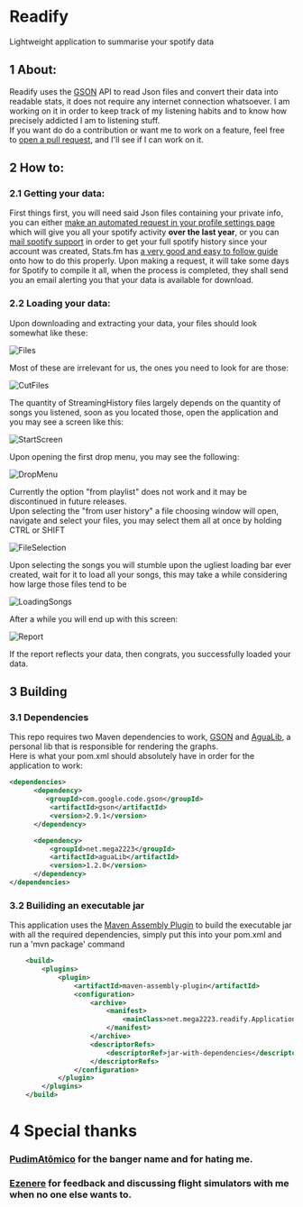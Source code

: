 # Readify
Lightweight application to summarise your spotify data

## 1 About:

Readify uses the [GSON](https://github.com/google/gson) API to read Json files and convert their data into readable stats, it does not require any internet connection whatsoever. I am working on it in order to keep track of my listening habits and to know how precisely addicted I am to listening stuff.  
If you want do do a contribution or want me to work on a feature, feel free to [open a pull request](https://github.com/Mega2223/Readify/pulls), and I'll see if I can work on it.

## 2 How to:

### 2.1 Getting your data: 

First things first, you will need said Json files containing your private info, you can either [make an automated request in your profile settings page](https://www.spotify.com/ca-en/account/privacy/) which will give you all your spotify activity **over the last year**, or you can [mail spotify support](mailto:mail:support@spotify.com) in order to get your full spotify history since your account was created, Stats.fm has [a very good and easy to follow guide](https://support.stats.fm/docs/import/streaming-history) onto how to do this properly.
Upon making a request, it will take some days for Spotify to compile it all, when the process is completed, they shall send you an email alerting you that your data is available for download.

### 2.2 Loading your data:

Upon downloading and extracting your data, your files should look somewhat like these:

![Files](https://user-images.githubusercontent.com/59067466/184043988-a3b947f5-27d7-4ecf-b431-4b425147c170.png)

Most of these are irrelevant for us, the ones you need to look for are those:

![CutFiles](https://user-images.githubusercontent.com/59067466/184044205-8ee75663-64bd-4e99-955d-60e00a624ad8.png) 

The quantity of StreamingHistory files largely depends on the quantity of songs you listened, soon as you located those, open the application and you may see a screen like this:

![StartScreen](https://user-images.githubusercontent.com/59067466/184047705-df7fc44d-2931-4533-974f-98db054c43b7.png)

Upon opening the first drop menu, you may see the following:

![DropMenu](https://user-images.githubusercontent.com/59067466/184047731-c5a70d0d-8d54-4591-a56d-eb48f9386f12.png)

Currently the option "from playlist" does not work and it may be discontinued in future releases.  
Upon selecting the "from user history" a file choosing window will open, navigate and select your files, you may select them all at once by holding CTRL or SHIFT

![FileSelection](https://user-images.githubusercontent.com/59067466/184047914-d7643ac6-4078-4574-8bb9-ef14d7e2f8d9.png)

Upon selecting the songs you will stumble upon the ugliest loading bar ever created, wait for it to load all your songs, this may take a while considering how large those files tend to be

![LoadingSongs](https://user-images.githubusercontent.com/59067466/184048002-0be796d2-92e0-49f5-befc-ba0bd4373ae7.png)

After a while you will end up with this screen:

![Report](https://user-images.githubusercontent.com/59067466/184048400-332201bf-a390-4366-9ac5-35cad365462d.png)

If the report reflects your data, then congrats, you successfully loaded your data.

## 3 Building

### 3.1 Dependencies

This repo requires two Maven dependencies to work, [GSON](https://github.com/google/gson) and [AguaLib](https://github.com/Mega2223/aguaLib/), a personal lib that is responsible for rendering the graphs.  
Here is what your pom.xml should absolutely have in order for the application to work:
  ```xml
  <dependencies>
        <dependency>
           <groupId>com.google.code.gson</groupId>
            <artifactId>gson</artifactId>
            <version>2.9.1</version>
        </dependency>

        <dependency>
            <groupId>net.mega2223</groupId>
            <artifactId>aguaLib</artifactId>
            <version>1.2.0</version>
        </dependency>
  </dependencies>
  ```
    
### 3.2 Builiding an executable jar
    
This application uses the [Maven Assembly Plugin](https://maven.apache.org/plugins/maven-assembly-plugin/) to build the executable jar with all the required dependencies, simply put this into your pom.xml and run a 'mvn package' command
    
```xml
    <build>
        <plugins>
            <plugin>
                <artifactId>maven-assembly-plugin</artifactId>
                <configuration>
                    <archive>
                        <manifest>
                            <mainClass>net.mega2223.readify.Application</mainClass>
                        </manifest>
                    </archive>
                    <descriptorRefs>
                        <descriptorRef>jar-with-dependencies</descriptorRef>
                    </descriptorRefs>
                </configuration>
            </plugin>
        </plugins>
    </build>
```
    
# 4 Special thanks
### [PudimAtômico](https://github.com/PudimAtomico) for the banger name and for hating me.
### [Ezenere](https://github.com/ezenere) for feedback and discussing flight simulators with me when no one else wants to.
